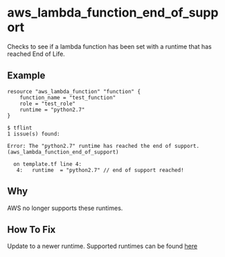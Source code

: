 # aws_lambda_function_end_of_support

Checks to see if a lambda function has been set with a runtime that has reached End of Life.

## Example

```hcl
resource "aws_lambda_function" "function" {
	function_name = "test_function"
	role = "test_role"
	runtime = "python2.7"
}
```


```
$ tflint
1 issue(s) found:

Error: The "python2.7" runtime has reached the end of support. (aws_lambda_function_end_of_support)

  on template.tf line 4:
   4:   runtime  = "python2.7" // end of support reached!

```

## Why

AWS no longer supports these runtimes.

## How To Fix

Update to a newer runtime. Supported runtimes can be found [here](https://docs.aws.amazon.com/lambda/latest/dg/runtime-support-policy.html)
